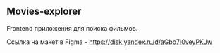 ## Movies-explorer

Frontend приложения для поиска фильмов.

Ссылка на макет в Figma - https://disk.yandex.ru/d/aGbo7I0veyPKJw
